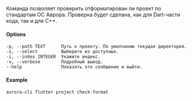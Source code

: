 Команда позволяет проверить отформатирован ли проект по стандартам ОС Аврора.
Проверка будет сделана, как для Dart-части кода, так и для C++.

#### Options

```shell
-p, --path TEXT      Путь к проекту. По умолчанию текущая директория.
-s, --select         Выберите из доступных.
-i, --index INTEGER  Укажите индекс.
-v, --verbose        Подробный вывод.
--help               Показать это сообщение и выйти.
```

#### Example

```shell
aurora-cli flutter project check-format
```
